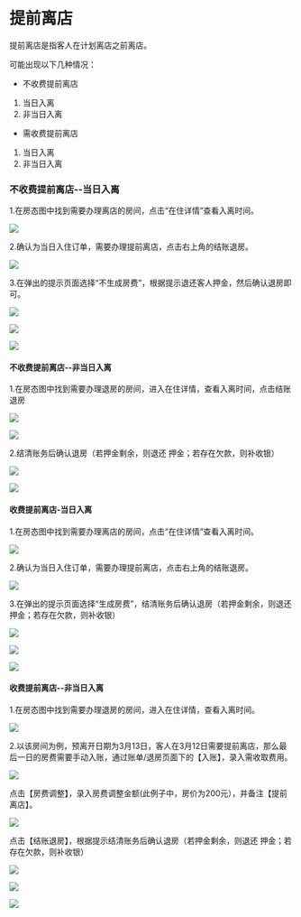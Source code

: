 # 提前离店

提前离店是指客人在计划离店之前离店。

可能出现以下几种情况：

* 不收费提前离店

1. 当日入离
2. 非当日入离

* 需收费提前离店

1. 当日入离
2. 非当日入离

### 不收费提前离店--当日入离

1.在房态图中找到需要办理离店的房间，点击“在住详情”查看入离时间。

![](../../.gitbook/assets/image%20%28195%29.png)

2.确认为当日入住订单，需要办理提前离店，点击右上角的结账退房。

![](../../.gitbook/assets/image%20%28515%29.png)

3.在弹出的提示页面选择“不生成房费”，根据提示退还客人押金，然后确认退房即可。

![](../../.gitbook/assets/image%20%28343%29.png)

![](../../.gitbook/assets/image%20%28324%29.png)

![](../../.gitbook/assets/image%20%28332%29.png)

#### 不收费提前离店--非当日入离

1.在房态图中找到需要办理退房的房间，进入在住详情，查看入离时间，点击结账退房

![](../../.gitbook/assets/image%20%28373%29.png)

![](../../.gitbook/assets/image%20%281%29.png)

2.结清账务后确认退房（若押金剩余，则退还 押金；若存在欠款，则补收银）

![](../../.gitbook/assets/image%20%28327%29.png)

![](../../.gitbook/assets/image%20%28332%29.png)

#### 收费提前离店-当日入离

1.在房态图中找到需要办理离店的房间，点击“在住详情”查看入离时间。

![](../../.gitbook/assets/image%20%28195%29.png)

2.确认为当日入住订单，需要办理提前离店，点击右上角的结账退房。

![](../../.gitbook/assets/image%20%28515%29.png)

3.在弹出的提示页面选择“生成房费”，结清账务后确认退房（若押金剩余，则退还 押金；若存在欠款，则补收银）

![](../../.gitbook/assets/image%20%2830%29.png)

![](../../.gitbook/assets/image%20%28327%29.png)

![](../../.gitbook/assets/image%20%28332%29.png)

#### 收费提前离店--非当日入离

1.在房态图中找到需要办理退房的房间，进入在住详情，查看入离时间。

![](../../.gitbook/assets/image%20%289%29.png)

2.以该房间为例，预离开日期为3月13日，客人在3月12日需要提前离店，那么最后一日的房费需要手动入账，通过账单/退房页面下的【入账】，录入需收取费用。

![](../../.gitbook/assets/image%20%28529%29.png)

点击【房费调整】，录入房费调整金额\(此例子中，房价为200元），并备注【提前离店】。

![](../../.gitbook/assets/image%20%28316%29.png)

  
点击【结账退房】，根据提示结清账务后确认退房（若押金剩余，则退还 押金；若存在欠款，则补收银）

![](../../.gitbook/assets/image%20%28285%29.png)

![](../../.gitbook/assets/image%20%28416%29.png)

![](../../.gitbook/assets/image%20%28364%29.png)

